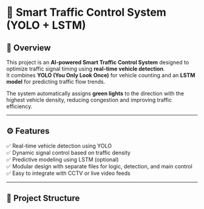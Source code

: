 # 🚦 Smart Traffic Control System (YOLO + LSTM)

## 📘 Overview
This project is an **AI-powered Smart Traffic Control System** designed to optimize traffic signal timing using **real-time vehicle detection**.  
It combines **YOLO (You Only Look Once)** for vehicle counting and an **LSTM model** for predicting traffic flow trends.

The system automatically assigns **green lights** to the direction with the highest vehicle density, reducing congestion and improving traffic efficiency.

---

## ⚙️ Features
✅ Real-time vehicle detection using YOLO  
✅ Dynamic signal control based on traffic density  
✅ Predictive modeling using LSTM (optional)  
✅ Modular design with separate files for logic, detection, and main control  
✅ Easy to integrate with CCTV or live video feeds  

---

## 🧩 Project Structure
